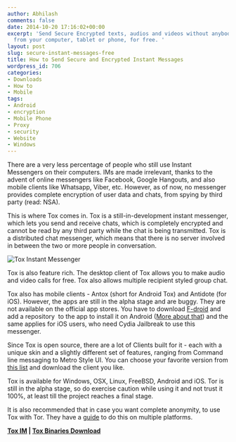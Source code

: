 ```yaml
---
author: Abhilash
comments: false
date: 2014-10-20 17:16:02+00:00
excerpt: 'Send Secure Encrypted texts, audios and videos without anybody snooping,
  from your computer, tablet or phone, for free. '
layout: post
slug: secure-instant-messages-free
title: How to Send Secure and Encrypted Instant Messages
wordpress_id: 706
categories:
- Downloads
- How to
- Mobile
tags:
- Android
- encryption
- Mobile Phone
- Proxy
- security
- Website
- Windows
---
```


There are a very less percentage of people who still use Instant Messengers on their computers. IMs are made irrelevant, thanks to the advent of online messengers like Facebook, Google Hangouts, and also mobile clients like Whatsapp, Viber, etc. However, as of now, no messenger provides complete encryption of user data and chats, from spying by third party (read: NSA).

This is where Tox comes in. Tox is a still-in-development instant messenger, which lets you send and receive chats, which is completely encrypted and cannot be read by any third party while the chat is being transmitted. Tox is a distributed chat messenger, which means that there is no server involved in between the two or more people in conversation.

![Tox Instant Messenger](http://img.techcovered.org/tc/ToxIm.png)

Tox is also feature rich. The desktop client of Tox allows you to make audio and video calls for free. Tox also allows multiple recipient styled group chat.

Tox also has mobile clients - Antox (short for Android Tox) and Antidote (for iOS). However, the apps are still in the alpha stage and are buggy. They are not available on the official app stores. You have to download [F-droid](https://f-droid.org/) and add a repository  to the app to install it on Android ([More about that](https://wiki.tox.im/Binaries#Mobile_clients)) and the same applies for iOS users, who need Cydia Jailbreak to use this messenger.

Since Tox is open source, there are a lot of Clients built for it - each with a unique skin and a slightly different set of features, ranging from Command line messaging to Metro Style UI. You can choose your favorite version from [this list](https://wiki.tox.im/Client) and download the client you like.

Tox is available for Windows, OSX, Linux, FreeBSD, Android and iOS. Tor is still in the alpha stage, so do exercise caution while using it and not trust it 100%, at least till the project reaches a final stage.

It is also recommended that in case you want complete anonymity, to use Tox with Tor. They have a [guide](https://wiki.tox.im/Tox_over_Tor_(ToT)) to do this on multiple platforms.

**[Tox IM](http://tox.im/) | [Tox Binaries Download](https://wiki.tox.im/Binaries)**
